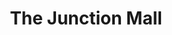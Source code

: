 ---
title: "The Junction Mall"
url: /nairobi/the-junction-mall-ngong-road/
shop: Einkaufszentrum
---